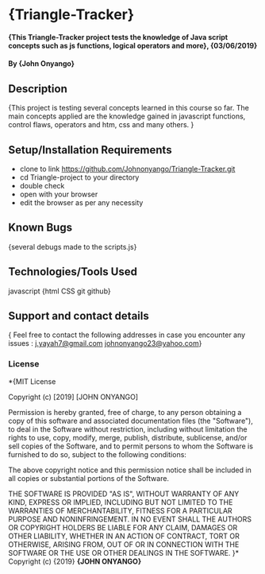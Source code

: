 ##
# {Triangle-Tracker}
#### {This Triangle-Tracker project tests the knowledge of Java script concepts such as js functions, logical operators and more}, {03/06/2019}
#### By **{John Onyango}**
## Description
{This project is testing several concepts learned in this course so far. The main concepts applied are the knowledge gained in javascript functions, control flaws, operators and htm, css and many others. }
## Setup/Installation Requirements
* clone to link https://github.com/Johnonyango/Triangle-Tracker.git
* cd Triangle-project to your directory
* double check
* open with your browser
* edit the browser as per any necessity
## Known Bugs
{several debugs made to the scripts.js}
## Technologies/Tools Used
javascript
{html
CSS
git
github}
## Support and contact details
{ Feel free to contact the following addresses in case you encounter any issues :
j.yayah7@gmail.com
johnonyango23@yahoo.com}

### License
*{MIT License

Copyright (c) [2019] [JOHN ONYANGO]

Permission is hereby granted, free of charge, to any person obtaining a copy
of this software and associated documentation files (the "Software"), to deal
in the Software without restriction, including without limitation the rights
to use, copy, modify, merge, publish, distribute, sublicense, and/or sell
copies of the Software, and to permit persons to whom the Software is
furnished to do so, subject to the following conditions:

The above copyright notice and this permission notice shall be included in all
copies or substantial portions of the Software.

THE SOFTWARE IS PROVIDED "AS IS", WITHOUT WARRANTY OF ANY KIND, EXPRESS OR
IMPLIED, INCLUDING BUT NOT LIMITED TO THE WARRANTIES OF MERCHANTABILITY,
FITNESS FOR A PARTICULAR PURPOSE AND NONINFRINGEMENT. IN NO EVENT SHALL THE
AUTHORS OR COPYRIGHT HOLDERS BE LIABLE FOR ANY CLAIM, DAMAGES OR OTHER
LIABILITY, WHETHER IN AN ACTION OF CONTRACT, TORT OR OTHERWISE, ARISING FROM,
OUT OF OR IN CONNECTION WITH THE SOFTWARE OR THE USE OR OTHER DEALINGS IN THE
SOFTWARE.
}*
Copyright (c) {2019} **{JOHN ONYANGO}**
